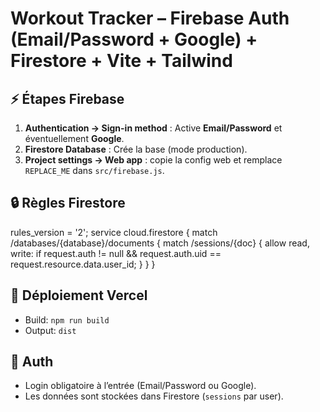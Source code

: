 # Workout Tracker – Firebase Auth (Email/Password + Google) + Firestore + Vite + Tailwind

## ⚡ Étapes Firebase
1. **Authentication → Sign-in method** : Active **Email/Password** et éventuellement **Google**.
2. **Firestore Database** : Crée la base (mode production).
3. **Project settings → Web app** : copie la config web et remplace `REPLACE_ME` dans `src/firebase.js`.

## 🔒 Règles Firestore
rules_version = '2';
service cloud.firestore {
match /databases/{database}/documents {
match /sessions/{doc} {
allow read, write: if request.auth != null && request.auth.uid == request.resource.data.user_id;
}
}
}

## 🚀 Déploiement Vercel
- Build: `npm run build`
- Output: `dist`

## 🔑 Auth
- Login obligatoire à l’entrée (Email/Password ou Google).
- Les données sont stockées dans Firestore (`sessions` par user).
